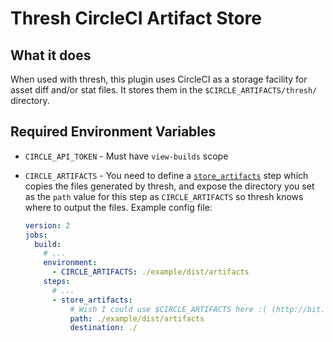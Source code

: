 # Thresh CircleCI Artifact Store

## What it does

When used with thresh, this plugin uses CircleCI as a storage facility for asset diff and/or stat files. It stores them in the `$CIRCLE_ARTIFACTS/thresh/` directory.

## Required Environment Variables

- `CIRCLE_API_TOKEN` - Must have `view-builds` scope

- `CIRCLE_ARTIFACTS` - You need to define a [`store_artifacts`](https://circleci.com/docs/2.0/artifacts/) step which copies the files generated by thresh, and expose the directory you set as the `path` value for this step as `CIRCLE_ARTIFACTS` so thresh knows where to output the files. Example config file:

    ```yml
    version: 2
    jobs:
      build:
        # ...
        environment:
          - CIRCLE_ARTIFACTS: ./example/dist/artifacts
        steps:
          # ...
          - store_artifacts:
              # Wish I could use $CIRCLE_ARTIFACTS here :( (http://bit.ly/2vlqGiR)
              path: ./example/dist/artifacts
              destination: ./
    ```
